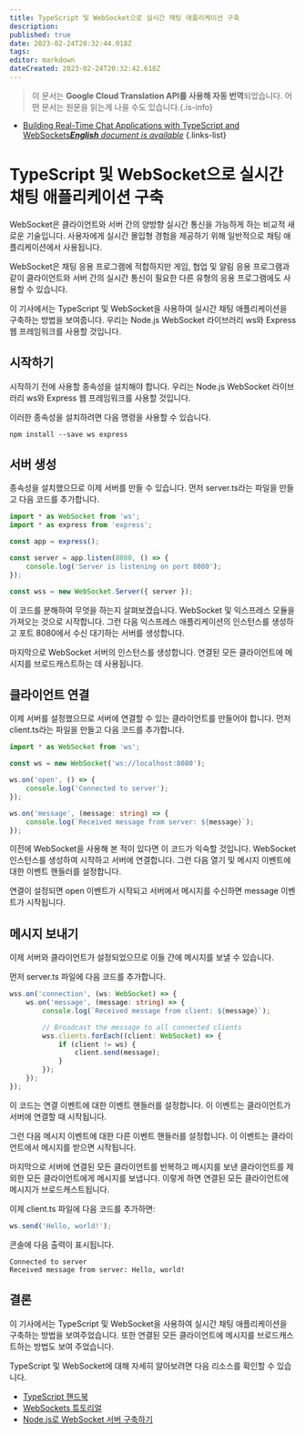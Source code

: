 ```yaml
---
title: TypeScript 및 WebSocket으로 실시간 채팅 애플리케이션 구축
description: 
published: true
date: 2023-02-24T20:32:44.018Z
tags: 
editor: markdown
dateCreated: 2023-02-24T20:32:42.618Z
---
```


> 이 문서는 **Google Cloud Translation API를 사용해 자동 번역**되었습니다.
어떤 문서는 원문을 읽는게 나을 수도 있습니다.{.is-info}



- [Building Real-Time Chat Applications with TypeScript and WebSockets***English** document is available*](/en/Knowledge-base/TypeScript/building-real-time-chat-applications-with-typescript-and-websockets)
{.links-list}


# TypeScript 및 WebSocket으로 실시간 채팅 애플리케이션 구축

WebSocket은 클라이언트와 서버 간의 양방향 실시간 통신을 가능하게 하는 비교적 새로운 기술입니다. 사용자에게 실시간 몰입형 경험을 제공하기 위해 일반적으로 채팅 애플리케이션에서 사용됩니다.

WebSocket은 채팅 응용 프로그램에 적합하지만 게임, 협업 및 알림 응용 프로그램과 같이 클라이언트와 서버 간의 실시간 통신이 필요한 다른 유형의 응용 프로그램에도 사용할 수 있습니다.

이 기사에서는 TypeScript 및 WebSocket을 사용하여 실시간 채팅 애플리케이션을 구축하는 방법을 보여줍니다. 우리는 Node.js WebSocket 라이브러리 ws와 Express 웹 프레임워크를 사용할 것입니다.

## 시작하기

시작하기 전에 사용할 종속성을 설치해야 합니다. 우리는 Node.js WebSocket 라이브러리 ws와 Express 웹 프레임워크를 사용할 것입니다.

이러한 종속성을 설치하려면 다음 명령을 사용할 수 있습니다.

```
npm install --save ws express
```

## 서버 생성

종속성을 설치했으므로 이제 서버를 만들 수 있습니다. 먼저 server.ts라는 파일을 만들고 다음 코드를 추가합니다.

```typescript
import * as WebSocket from 'ws';
import * as express from 'express';

const app = express();

const server = app.listen(8080, () => {
    console.log('Server is listening on port 8080');
});

const wss = new WebSocket.Server({ server });
```

이 코드를 분해하여 무엇을 하는지 살펴보겠습니다. WebSocket 및 익스프레스 모듈을 가져오는 것으로 시작합니다. 그런 다음 익스프레스 애플리케이션의 인스턴스를 생성하고 포트 8080에서 수신 대기하는 서버를 생성합니다.

마지막으로 WebSocket 서버의 인스턴스를 생성합니다. 연결된 모든 클라이언트에 메시지를 브로드캐스트하는 데 사용됩니다.

## 클라이언트 연결

이제 서버를 설정했으므로 서버에 연결할 수 있는 클라이언트를 만들어야 합니다. 먼저 client.ts라는 파일을 만들고 다음 코드를 추가합니다.

```typescript
import * as WebSocket from 'ws';

const ws = new WebSocket('ws://localhost:8080');

ws.on('open', () => {
    console.log('Connected to server');
});

ws.on('message', (message: string) => {
    console.log(`Received message from server: ${message}`);
});
```

이전에 WebSocket을 사용해 본 적이 있다면 이 코드가 익숙할 것입니다. WebSocket 인스턴스를 생성하여 시작하고 서버에 연결합니다. 그런 다음 열기 및 메시지 이벤트에 대한 이벤트 핸들러를 설정합니다.

연결이 설정되면 open 이벤트가 시작되고 서버에서 메시지를 수신하면 message 이벤트가 시작됩니다.

## 메시지 보내기

이제 서버와 클라이언트가 설정되었으므로 이들 간에 메시지를 보낼 수 있습니다.

먼저 server.ts 파일에 다음 코드를 추가합니다.

```typescript
wss.on('connection', (ws: WebSocket) => {
    ws.on('message', (message: string) => {
        console.log(`Received message from client: ${message}`);

        // Broadcast the message to all connected clients
        wss.clients.forEach((client: WebSocket) => {
            if (client != ws) {
                client.send(message);
            }
        });
    });
});
```

이 코드는 연결 이벤트에 대한 이벤트 핸들러를 설정합니다. 이 이벤트는 클라이언트가 서버에 연결할 때 시작됩니다.

그런 다음 메시지 이벤트에 대한 다른 이벤트 핸들러를 설정합니다. 이 이벤트는 클라이언트에서 메시지를 받으면 시작됩니다.

마지막으로 서버에 연결된 모든 클라이언트를 반복하고 메시지를 보낸 클라이언트를 제외한 모든 클라이언트에게 메시지를 보냅니다. 이렇게 하면 연결된 모든 클라이언트에 메시지가 브로드캐스트됩니다.

이제 client.ts 파일에 다음 코드를 추가하면:

```typescript
ws.send('Hello, world!');
```

콘솔에 다음 출력이 표시됩니다.

```
Connected to server
Received message from server: Hello, world!
```

## 결론

이 기사에서는 TypeScript 및 WebSocket을 사용하여 실시간 채팅 애플리케이션을 구축하는 방법을 보여주었습니다. 또한 연결된 모든 클라이언트에 메시지를 브로드캐스트하는 방법도 보여 주었습니다.

TypeScript 및 WebSocket에 대해 자세히 알아보려면 다음 리소스를 확인할 수 있습니다.

- [TypeScript 핸드북](https://www.typescriptlang.org/docs/handbook/basic-types.html)
- [WebSockets 튜토리얼](https://www.tutorialspoint.com/websockets/index.htm)
- [Node.js로 WebSocket 서버 구축하기](https://www.sitepoint.com/websockets-node-js/)